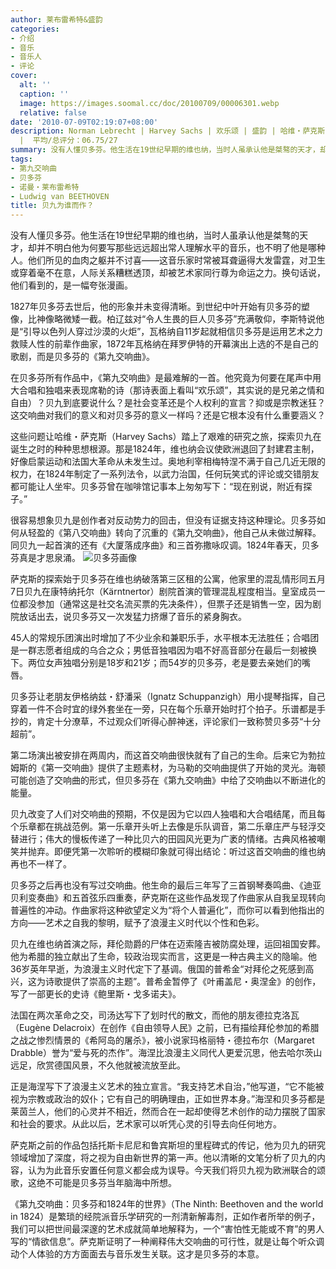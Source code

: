 ```yaml
---
author: 莱布雷希特&盛韵
categories:
- 介绍
- 音乐
- 音乐人
- 评论
cover:
  alt: ''
  caption: ''
  image: https://images.soomal.cc/doc/20100709/00006301.webp
  relative: false
date: '2010-07-09T02:19:07+08:00'
description: Norman Lebrecht | Harvey Sachs | 欢乐颂 | 盛韵 | 哈维・萨克斯 | 源自：盛韵博客 | 版权：转载
  |  平均/总评分：06.75/27
summary: 没有人懂贝多芬。他生活在19世纪早期的维也纳，当时人虽承认他是桀骜的天才，却并不明白他为何要写那些远远超出常人理解水平的音乐，也不明了他是哪种人。他们所见的血肉之躯并不讨喜――这音乐家时常被耳聋逼得大发雷霆，对卫生或穿着毫不在意，人际关系糟糕透顶，却被艺术家同行尊为命运之力。换句话说，他们看到的，是一幅夸张漫画……
tags:
- 第九交响曲
- 贝多芬
- 诺曼・莱布雷希特
- Ludwig van BEETHOVEN
title: 贝九为谁而作？
---
```


没有人懂贝多芬。他生活在19世纪早期的维也纳，当时人虽承认他是桀骜的天才，却并不明白他为何要写那些远远超出常人理解水平的音乐，也不明了他是哪种人。他们所见的血肉之躯并不讨喜――这音乐家时常被耳聋逼得大发雷霆，对卫生或穿着毫不在意，人际关系糟糕透顶，却被艺术家同行尊为命运之力。换句话说，他们看到的，是一幅夸张漫画。

1827年贝多芬去世后，他的形象并未变得清晰。到世纪中叶开始有贝多芬的塑像，比神像略微矮一截。柏辽兹对“令人生畏的巨人贝多芬”充满敬仰，李斯特说他是“引导以色列人穿过沙漠的火炬”，瓦格纳自11岁起就相信贝多芬是运用艺术之力救赎人性的前辈作曲家，1872年瓦格纳在拜罗伊特的开幕演出上选的不是自己的歌剧，而是贝多芬的《第九交响曲》。

在贝多芬所有作品中，《第九交响曲》是最难解的一首。他究竟为何要在尾声中用大合唱和独唱来表现席勒的诗（那诗表面上看叫“欢乐颂”，其实说的是兄弟之情和自由）？贝九到底要说什么？是社会变革还是个人权利的宣言？抑或是宗教迷狂？这交响曲对我们的意义和对贝多芬的意义一样吗？还是它根本没有什么重要涵义？

这些问题让哈维・萨克斯（Harvey Sachs）踏上了艰难的研究之旅，探索贝九在诞生之时的种种思想根源。那是1824年，维也纳会议使欧洲退回了封建君主制，好像启蒙运动和法国大革命从未发生过。奥地利宰相梅特涅不满于自己几近无限的权力，在1824年制定了一系列法令，以武力治国，任何玩笑式的评论或交错朋友都可能让人坐牢。贝多芬曾在咖啡馆记事本上匆匆写下：“现在别说，附近有探子。”

很容易想象贝九是创作者对反动势力的回击，但没有证据支持这种理论。贝多芬如何从轻盈的《第八交响曲》转向了沉重的《第九交响曲》，他自己从未做过解释。同贝九一起首演的还有《大厦落成序曲》和三首弥撒咏叹调。1824年春天，贝多芬真是才思泉涌。
![贝多芬画像](https://images.soomal.cc/doc/20100709/00006301.webp)





萨克斯的探索始于贝多芬在维也纳破落第三区租的公寓，他家里的混乱情形同五月7日贝九在康特纳托尔（Kärntnertor）剧院首演的管理混乱程度相当。皇室成员一位都没参加（通常这是社交名流买票的先决条件），但票子还是销售一空，因为剧院放话出去，说贝多芬又一次发猛力挤爆了音乐的紧身胸衣。

45人的常规乐团演出时增加了不少业余和兼职乐手，水平根本无法胜任；合唱团是一群志愿者组成的乌合之众；男低音独唱因为唱不好高音部分在最后一刻被换下。两位女声独唱分别是18岁和21岁；而54岁的贝多芬，老是要去亲她们的嘴唇。

贝多芬让老朋友伊格纳兹・舒潘采（Ignatz Schuppanzigh）用小提琴指挥，自己穿着一件不合时宜的绿外套坐在一旁，只在每个乐章开始时打个拍子。乐谱都是手抄的，肯定十分潦草，不过观众们听得心醉神迷，评论家们一致称赞贝多芬“十分超前”。

第二场演出被安排在两周内，而这首交响曲很快就有了自己的生命。后来它为勃拉姆斯的《第一交响曲》提供了主题素材，为马勒的交响曲提供了开始的灵光。海顿可能创造了交响曲的形式，但贝多芬在《第九交响曲》中给了交响曲以不断进化的能量。

贝九改变了人们对交响曲的预期，不仅是因为它以四人独唱和大合唱结尾，而且每个乐章都在挑战范例。第一乐章开头听上去像是乐队调音，第二乐章庄严与轻浮交替进行；伟大的慢板传递了一种比贝六的田园风光更为广袤的情绪。古典风格被嘲笑并抛弃。即便凭第一次聆听的模糊印象就可得出结论：听过这首交响曲的维也纳再也不一样了。

贝多芬之后再也没有写过交响曲。他生命的最后三年写了三首钢琴奏鸣曲、《迪亚贝利变奏曲》和五首弦乐四重奏，萨克斯在这些作品发现了作曲家从自我呈现转向普遍性的冲动。作曲家将这种欲望定义为“将个人普遍化”，而你可以看到他指出的方向――艺术之自我的黎明，赋予了浪漫主义时代以个性和色彩。

贝九在维也纳首演之际，拜伦勋爵的尸体在迈索隆吉被防腐处理，运回祖国安葬。他为希腊的独立献出了生命，较政治现实而言，这更是一种古典主义的隐喻。他36岁英年早逝，为浪漫主义时代定下了基调。俄国的普希金“对拜伦之死感到高兴，这为诗歌提供了崇高的主题”。普希金暂停了《叶甫盖尼・奥涅金》的创作，写了一部更长的史诗《鲍里斯・戈多诺夫》。

法国在两次革命之交，司汤达写下了划时代的散文，而他的朋友德拉克洛瓦（Eugène Delacroix）在创作《自由领导人民》之前，已有描绘拜伦参加的希腊之战之惨烈情景的《希阿岛的屠杀》，被小说家玛格丽特・德拉布尔（Margaret Drabble）誉为“爱与死的杰作”。海涅比浪漫主义同代人更爱沉思，他去哈尔茨山远足，欣赏德国风景，不久他就被流放至此。

正是海涅写下了浪漫主义艺术的独立宣言。“我支持艺术自治，”他写道，“它不能被视为宗教或政治的奴仆；它有自己的明确理由，正如世界本身。”海涅和贝多芬都是莱茵兰人，他们的心灵并不相近，然而合在一起却使得艺术创作的动力摆脱了国家和社会的要求。从此以后，艺术家可以听凭心灵的引导去向任何地方。

萨克斯之前的作品包括托斯卡尼尼和鲁宾斯坦的里程碑式的传记，他为贝九的研究领域增加了深度，将之视为自由新世界的第一声。他以清晰的文笔分析了贝九的内容，认为为此音乐安置任何意义都会成为误导。今天我们将贝九视为欧洲联合的颂歌，这绝不可能是贝多芬当年脑海中所想。

《第九交响曲：贝多芬和1824年的世界》（The Ninth: Beethoven and the world in 1824）是繁琐的经院派音乐学研究的一剂清新解毒剂，正如作者所举的例子，我们可以把世间最深邃的艺术成就简单地解释为，一个“害怕性无能或不育”的男人写的“情欲信息”。萨克斯证明了一种阐释伟大交响曲的可行性，就是让每个听众调动个人体验的方方面面去与音乐发生关联。这才是贝多芬的本意。